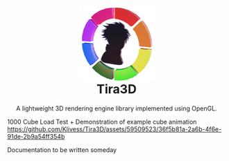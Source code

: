 <p align="center" style="margin-bottom: 0px !important;">
  <img width="175" src="https://github.com/Klivess/Tira3D/blob/master/readmeAssets/TiraLogo.png" alt="Tira3D logo" align="center">
</p>
<h1 align="center" style="margin-top: 0px;">Tira3D</h1>
<p align="center" >A lightweight 3D rendering engine library implemented using OpenGL.</p>

1000 Cube Load Test + Demonstration of example cube animation
https://github.com/Klivess/Tira3D/assets/59509523/36f5b81a-2a6b-4f6e-91de-2b9a54ff354b


Documentation to be written someday
